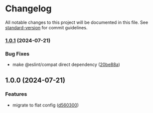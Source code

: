 # Changelog

All notable changes to this project will be documented in this file. See [standard-version](https://github.com/conventional-changelog/standard-version) for commit guidelines.

### [1.0.1](https://github.com/EPAM-JS-Competency-center/eslint-config-angular/compare/v1.0.0...v1.0.1) (2024-07-21)

### Bug Fixes

- make @eslint/compat direct dependency ([20be88a](https://github.com/EPAM-JS-Competency-center/eslint-config-angular/commit/20be88ad8d76950c25e9d6a32580c0216f533860))

## 1.0.0 (2024-07-21)

### Features

- migrate to flat config ([d560300](https://github.com/EPAM-JS-Competency-center/eslint-config-angular/commit/d560300fde7b391c595839a15c79ff09d9f03fad))
